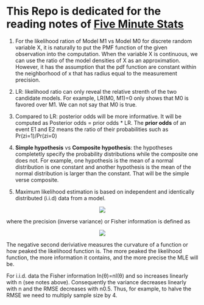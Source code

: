# This Repo is dedicated for the reading notes of [Five Minute Stats](https://stephens999.github.io/fiveMinuteStats/)


1. For the likelihood ration of Model M1 vs Model M0 for discrete random variable X, it is naturally to put the PMF function of the given observation into the computation. When the variable X is continuous, we can use the ratio of the model densities of X as an approximation. However, it has the assumption that the pdf function are constant within the neighborhood of x that has radius equal to the measurement precision. 

2. LR: likelihood ratio can only reveal the relative strenth of the two candidate models. For example, LR(M0, M1)=0 only shows that M0 is favored over M1. We can not say that M0 is true.

3. Compared to LR: posterior odds will be more informative. It will be computed as Posterior odds = prior odds * LR. The **prior odds** of an event E1 and E2 means the ratio of their probabilities such as Pr(zi=1)/Pr(zi=0)

4. **Simple hypothesis** vs **Composite hypothesis**:  the hypotheses completetly specify the probability distributions while the composite one does not. For example, one hypothesis is the mean of a normal distribution is one constant and another hypothesis is the mean of the normal distribution is larger than the constant. That will be the simple verse composite.

5. Maximum likelihood estimation is based on independent and identically distributed (i.i.d) data from a model.
<p align="center">
<img src="https://render.githubusercontent.com/render/math?math=\theta \sim N(\theta_0, I_n(\theta_0)^{-1}">
 </p>
where the precision (inverse variance) or Fisher information is defined as 
<p align="center">
<img src="https://render.githubusercontent.com/render/math?math=I_n(\theta_0)=E_{\theta_0}[-\frac{d^2}{d\theta^2}l(\theta,X_1,..,X_n)]">
  </p>
The negative second deriviative measures the curvature of a function or how peaked the likelihood function is. The more peaked the likelihood function, the more information it contains, and the more precise the MLE will be. 

For i.i.d. data the Fisher information In(θ)=nI(θ) and so increases linearly with n (see notes above). Consequently the variance decreases linearly with n and the RMSE decreases with n0.5. Thus, for example, to halve the RMSE we need to multiply sample size by 4.
